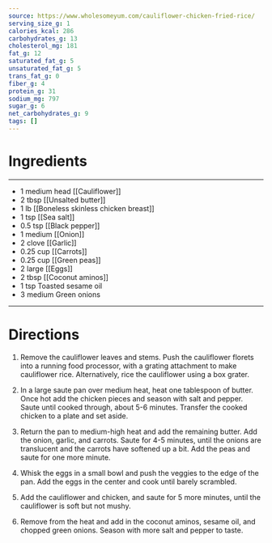 ```yaml
---
source: https://www.wholesomeyum.com/cauliflower-chicken-fried-rice/
serving_size_g: 1
calories_kcal: 286
carbohydrates_g: 13
cholesterol_mg: 181
fat_g: 12
saturated_fat_g: 5
unsaturated_fat_g: 5
trans_fat_g: 0
fiber_g: 4
protein_g: 31
sodium_mg: 797
sugar_g: 6
net_carbohydrates_g: 9
tags: []
---
```

# Ingredients
---
- 1 medium head [[Cauliflower]]
- 2 tbsp [[Unsalted butter]]
- 1 lb [[Boneless skinless chicken breast]]
- 1 tsp [[Sea salt]]
- 0.5 tsp [[Black pepper]]
- 1 medium [[Onion]]
- 2 clove [[Garlic]]
- 0.25 cup [[Carrots]]
- 0.25 cup [[Green peas]]
- 2 large [[Eggs]]
- 2 tbsp [[Coconut aminos]]
- 1 tsp Toasted sesame oil
- 3 medium Green onions
---

# Directions
1. Remove the cauliflower leaves and stems. Push the cauliflower florets into a running food processor, with a grating attachment to make cauliflower rice. Alternatively, rice the cauliflower using a box grater.

2. In a large saute pan over medium heat, heat one tablespoon of butter. Once hot add the chicken pieces and season with salt and pepper. Saute until cooked through, about 5-6 minutes. Transfer the cooked chicken to a plate and set aside.

3. Return the pan to medium-high heat and add the remaining butter. Add the onion, garlic, and carrots. Saute for 4-5 minutes, until the onions are translucent and the carrots have softened up a bit. Add the peas and saute for one more minute.

4. Whisk the eggs in a small bowl and push the veggies to the edge of the pan. Add the eggs in the center and cook until barely scrambled.

5. Add the cauliflower and chicken, and saute for  5 more minutes, until the cauliflower is soft but not mushy.

6. Remove from the heat and add in the coconut aminos, sesame oil, and chopped green onions. Season with more salt and pepper to taste.


